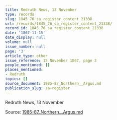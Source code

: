 ```yaml
---
title: Redruth News, 13 November
type: records
slug: 1845_76_sa_register_content_21338
url: /records/1845_76_sa_register_content_21338/
record_id: 1845_76_sa_register_content_21338
date: '1867-11-15'
date_display: null
volume: null
issue_number: null
page: '3'
article_type: other
issue_reference: 15 November 1867, page 3
people_mentioned: []
places_mentioned:
- Redruth
topics: []
source_document: 1985-87_Northern__Argus.md
publication_slug: sa-register
---
```


Redruth News, 13 November

Source: [1985-87_Northern__Argus.md](/downloads/markdown/1985-87_Northern__Argus.md)
